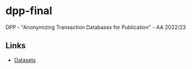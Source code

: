 # dpp-final
DPP - "Anonymizing Transaction Databases for Publication" - AA 2022/23


## Links
- [Datasets](http://fimi.uantwerpen.be/data/)

